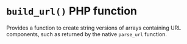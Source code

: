 <!--
id: readme
tags: ''
-->

# `build_url()` PHP function

Provides a function to create string versions of arrays containing URL components, such as returned by the native `parse_url` function.

